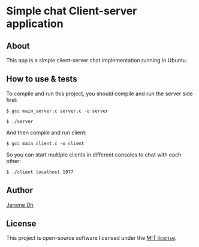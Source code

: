 # Simple chat Client-server application

## About

<p>This app is a simple client-server chat implementation running in Ubuntu.</p>

## How to use & tests

To compile and run this project, you should compile and run the server side first:

```$ gcc main_server.c server.c -o server```

```$ ./server```

And then compile and run client:

```$ gcc main_client.c -o client```

So you can start multiple clients in different consoles to chat with each other:

```$ ./client localhost 1977```

## Author

[Jerome Dh](https://github.com/jerome-Dh/)
 
## License

This project is open-source software licensed under the [MIT license](https://opensource.org/licenses/MIT).